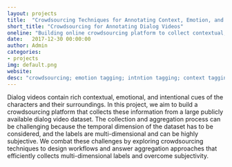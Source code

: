 ```yaml
---
layout: projects
title:  "Crowdsourcing Techniques for Annotating Context, Emotion, and Intention on Dialog Videos"
short_title: "Crowdsourcing for Annotating Dialog Videos"
oneline: "Building online crowdsourcing platform to collect contextual, emotional, and intentional labels on dialog videos"
date:   2017-12-30 00:00:00
author: Admin
categories:
- projects
img: default.png
website:
desc: "crowdsourcing; emotion tagging; intntion tagging; context tagging; video tagging"
---
```

Dialog videos contain rich contextual, emotional, and intentional cues of the characters and their surroundings. In this project, we aim to build a crowdsourcing platform that collects these information from a large publicly available dialog video dataset. The collection and aggregation process can be challenging because the temporal dimension of the dataset has to be considered, and the labels are multi-dimensional and can be highly subjective. We combat these challenges by exploring crowdsourcing techniques to design workflows and answer aggregation approaches that efficiently collects multi-dimensional labels and overcome subjectivity.
